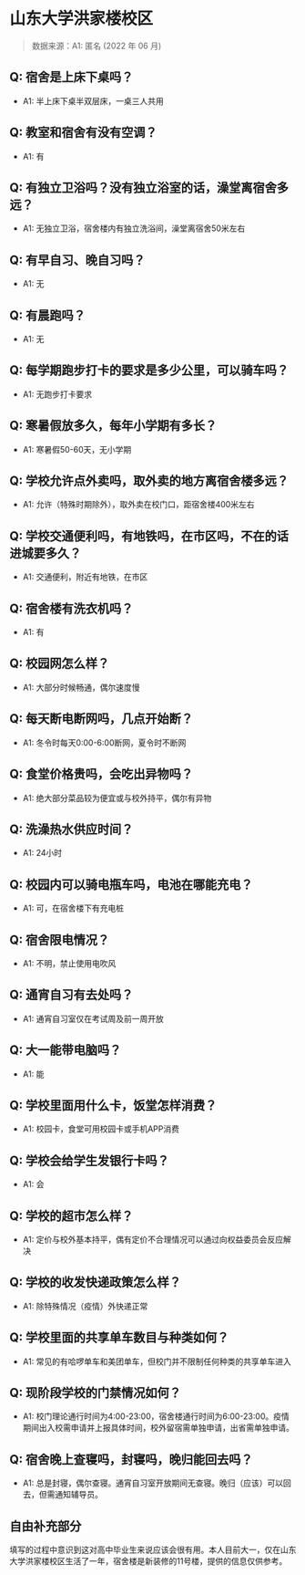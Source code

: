 # 山东大学洪家楼校区

> 数据来源：A1: 匿名 (2022 年 06 月)

## Q: 宿舍是上床下桌吗？

- A1: 半上床下桌半双层床，一桌三人共用

## Q: 教室和宿舍有没有空调？

- A1: 有

## Q: 有独立卫浴吗？没有独立浴室的话，澡堂离宿舍多远？

- A1: 无独立卫浴，宿舍楼内有独立洗浴间，澡堂离宿舍50米左右

## Q: 有早自习、晚自习吗？

- A1: 无

## Q: 有晨跑吗？

- A1: 无

## Q: 每学期跑步打卡的要求是多少公里，可以骑车吗？

- A1: 无跑步打卡要求

## Q: 寒暑假放多久，每年小学期有多长？

- A1: 寒暑假50-60天，无小学期

## Q: 学校允许点外卖吗，取外卖的地方离宿舍楼多远？

- A1: 允许（特殊时期除外），取外卖在校门口，距宿舍楼400米左右

## Q: 学校交通便利吗，有地铁吗，在市区吗，不在的话进城要多久？

- A1: 交通便利，附近有地铁，在市区

## Q: 宿舍楼有洗衣机吗？

- A1: 有

## Q: 校园网怎么样？

- A1: 大部分时候畅通，偶尔速度慢

## Q: 每天断电断网吗，几点开始断？

- A1: 冬令时每天0:00-6:00断网，夏令时不断网

## Q: 食堂价格贵吗，会吃出异物吗？

- A1: 绝大部分菜品较为便宜或与校外持平，偶尔有异物

## Q: 洗澡热水供应时间？

- A1: 24小时

## Q: 校园内可以骑电瓶车吗，电池在哪能充电？

- A1: 可，在宿舍楼下有充电桩

## Q: 宿舍限电情况？

- A1: 不明，禁止使用电吹风

## Q: 通宵自习有去处吗？

- A1: 通宵自习室仅在考试周及前一周开放

## Q: 大一能带电脑吗？

- A1: 能

## Q: 学校里面用什么卡，饭堂怎样消费？

- A1: 校园卡，食堂可用校园卡或手机APP消费

## Q: 学校会给学生发银行卡吗？

- A1: 会

## Q: 学校的超市怎么样？

- A1: 定价与校外基本持平，偶有定价不合理情况可以通过向权益委员会反应解决

## Q: 学校的收发快递政策怎么样？

- A1: 除特殊情况（疫情）外快递正常

## Q: 学校里面的共享单车数目与种类如何？

- A1: 常见的有哈啰单车和美团单车，但校门并不限制任何种类的共享单车进入

## Q: 现阶段学校的门禁情况如何？

- A1: 校门理论通行时间为4:00-23:00，宿舍楼通行时间为6:00-23:00。疫情期间出入校需申请并上报具体时间，校外留宿需单独申请，出省需单独申请。

## Q: 宿舍晚上查寝吗，封寝吗，晚归能回去吗？

- A1: 总是封寝，偶尔查寝。通宵自习室开放期间无查寝。晚归（应该）可以回去，但需通知辅导员。

## 自由补充部分

填写的过程中意识到这对高中毕业生来说应该会很有用。本人目前大一，仅在山东大学洪家楼校区生活了一年，宿舍楼是新装修的11号楼，提供的信息仅供参考。